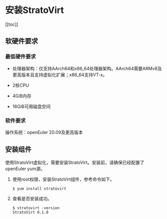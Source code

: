 # 安装StratoVirt

[[toc]]

## 软硬件要求

### 最低硬件要求

- 处理器架构：仅支持AArch64和x86_64处理器架构。AArch64需要ARMv8及更高版本且支持虚拟化扩展；x86_64支持VT-x。

- 2核CPU
- 4GiB内存
- 16GiB可用磁盘空间

### 软件要求

操作系统：openEuler 20.09及更高版本



## 安装组件

使用StratoVirt虚拟化，需要安装StratoVirt。安装前，请确保已经配置了openEuler yum源。

1. 使用root权限，安装StratoVirt组件，参考命令如下。

   ```
   $ yum install stratovirt
   ```

   

2. 查看是否安装成功。

   ```
   $ stratovirt -version
   StratoVirt 0.1.0
   ```


